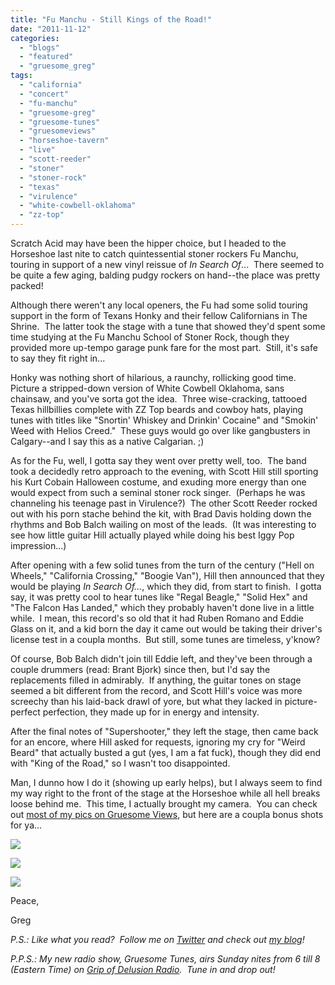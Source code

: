 ```yaml
---
title: "Fu Manchu - Still Kings of the Road!"
date: "2011-11-12"
categories: 
  - "blogs"
  - "featured"
  - "gruesome_greg"
tags: 
  - "california"
  - "concert"
  - "fu-manchu"
  - "gruesome-greg"
  - "gruesome-tunes"
  - "gruesomeviews"
  - "horseshoe-tavern"
  - "live"
  - "scott-reeder"
  - "stoner"
  - "stoner-rock"
  - "texas"
  - "virulence"
  - "white-cowbell-oklahoma"
  - "zz-top"
---
```


Scratch Acid may have been the hipper choice, but I headed to the Horseshoe last nite to catch quintessential stoner rockers Fu Manchu, touring in support of a new vinyl reissue of _In Search Of_...  There seemed to be quite a few aging, balding pudgy rockers on hand--the place was pretty packed!

Although there weren't any local openers, the Fu had some solid touring support in the form of Texans Honky and their fellow Californians in The Shrine.  The latter took the stage with a tune that showed they'd spent some time studying at the Fu Manchu School of Stoner Rock, though they provided more up-tempo garage punk fare for the most part.  Still, it's safe to say they fit right in...

Honky was nothing short of hilarious, a raunchy, rollicking good time.  Picture a stripped-down version of White Cowbell Oklahoma, sans chainsaw, and you've sorta got the idea.  Three wise-cracking, tattooed Texas hillbillies complete with ZZ Top beards and cowboy hats, playing tunes with titles like "Snortin' Whiskey and Drinkin' Cocaine" and "Smokin' Weed with Helios Creed."  These guys would go over like gangbusters in Calgary--and I say this as a native Calgarian. ;)

As for the Fu, well, I gotta say they went over pretty well, too.  The band took a decidedly retro approach to the evening, with Scott Hill still sporting his Kurt Cobain Halloween costume, and exuding more energy than one would expect from such a seminal stoner rock singer.  (Perhaps he was channeling his teenage past in Virulence?)  The other Scott Reeder rocked out with his porn stache behind the kit, with Brad Davis holding down the rhythms and Bob Balch wailing on most of the leads.  (It was interesting to see how little guitar Hill actually played while doing his best Iggy Pop impression...)

After opening with a few solid tunes from the turn of the century ("Hell on Wheels," "California Crossing," "Boogie Van"), Hill then announced that they would be playing _In Search Of..._, which they did, from start to finish.  I gotta say, it was pretty cool to hear tunes like "Regal Beagle," "Solid Hex" and "The Falcon Has Landed," which they probably haven't done live in a little while.  I mean, this record's so old that it had Ruben Romano and Eddie Glass on it, and a kid born the day it came out would be taking their driver's license test in a coupla months.  But still, some tunes are timeless, y'know?

Of course, Bob Balch didn't join till Eddie left, and they've been through a couple drummers (read: Brant Bjork) since then, but I'd say the replacements filled in admirably.  If anything, the guitar tones on stage seemed a bit different from the record, and Scott Hill's voice was more screechy than his laid-back drawl of yore, but what they lacked in picture-perfect perfection, they made up for in energy and intensity.

After the final notes of "Supershooter," they left the stage, then came back for an encore, where Hill asked for requests, ignoring my cry for "Weird Beard" that actually busted a gut (yes, I am a fat fuck), though they did end with "King of the Road," so I wasn't too disappointed.

Man, I dunno how I do it (showing up early helps), but I always seem to find my way right to the front of the stage at the Horseshoe while all hell breaks loose behind me.  This time, I actually brought my camera.  You can check out [most of my pics on Gruesome Views](http://gruesomeviews.com/2011/11/12/amateur-concert-photography-hour-fu-manchu-honky-the-shrine-horseshoe-tavern-november-11-2011/), but here are a coupla bonus shots for ya...

[![](http://www.hellbound.ca/wp-content/uploads/2011/11/026-590x442.jpg)](http://www.hellbound.ca/2011/11/fu-manchu-still-kings-of-the-road/attachment/026/)

[![](http://www.hellbound.ca/wp-content/uploads/2011/11/027-590x442.jpg)](http://www.hellbound.ca/2011/11/fu-manchu-still-kings-of-the-road/attachment/027/)

[![](http://www.hellbound.ca/wp-content/uploads/2011/11/029-590x786.jpg)](http://www.hellbound.ca/2011/11/fu-manchu-still-kings-of-the-road/attachment/029/)

Peace,

Greg

_P.S.: Like what you read?  Follow me on [Twitter](http://twitter.com/gruesomeviews) and check out [my blog](http://gruesomeviews.com/)!_

_P.P.S.: My new radio show, Gruesome Tunes, airs Sunday nites from 6 till 8 (Eastern Time) on [Grip of Delusion Radio](http://www.steamingheathen.com/delusion/).  Tune in and drop out!_
